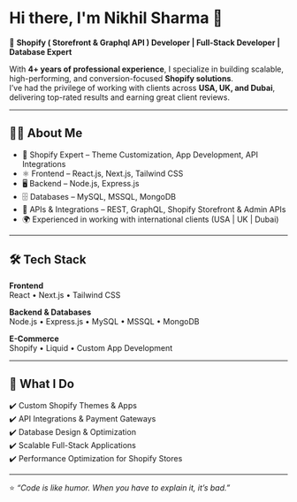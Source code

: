 # Hi there, I'm Nikhil Sharma 👋  

🚀 **Shopify ( Storefront & Graphql API ) Developer | Full-Stack Developer | Database Expert**  

With **4+ years of professional experience**, I specialize in building scalable, high-performing, and conversion-focused **Shopify solutions**.  
I’ve had the privilege of working with clients across **USA, UK, and Dubai**, delivering top-rated results and earning great client reviews.  

---

## 👨‍💻 About Me
- 🛒 Shopify Expert – Theme Customization, App Development, API Integrations  
- ⚛️ Frontend – React.js, Next.js, Tailwind CSS  
- 🖥️ Backend – Node.js, Express.js  
- 🗄️ Databases – MySQL, MSSQL, MongoDB  
- 🔗 APIs & Integrations – REST, GraphQL, Shopify Storefront & Admin APIs  
- 🌍 Experienced in working with international clients (USA | UK | Dubai)  

---

## 🛠️ Tech Stack
**Frontend**  
React • Next.js • Tailwind CSS  

**Backend & Databases**  
Node.js • Express.js • MySQL • MSSQL • MongoDB  

**E-Commerce**  
Shopify • Liquid • Custom App Development  

---

## 🌟 What I Do
✔️ Custom Shopify Themes & Apps  
✔️ API Integrations & Payment Gateways  
✔️ Database Design & Optimization  
✔️ Scalable Full-Stack Applications  
✔️ Performance Optimization for Shopify Stores  

---

⭐️ *“Code is like humor. When you have to explain it, it’s bad.”*  
